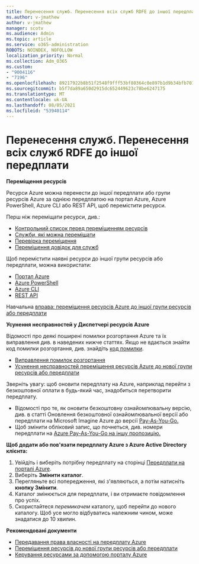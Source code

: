 ```yaml
---
title: Перенесення служб. Перенесення всіх служб RDFE до іншої передплати
ms.author: v-jmathew
author: v-jmathew
manager: scotv
ms.audience: Admin
ms.topic: article
ms.service: o365-administration
ROBOTS: NOINDEX, NOFOLLOW
localization_priority: Normal
ms.collection: Adm_O365
ms.custom:
- "9004116"
- "7196"
ms.openlocfilehash: 89217922b8b51f2548f9fff53bf80364c0e897b1d9b34bfb7016f0b0f197cf17
ms.sourcegitcommit: b5f7da89a650d2915dc652449623c78be6247175
ms.translationtype: MT
ms.contentlocale: uk-UA
ms.lasthandoff: 08/05/2021
ms.locfileid: "53940114"
---
```

# <a name="transfer-services---move-all-rdfe-services-to-another-subscription"></a>Перенесення служб. Перенесення всіх служб RDFE до іншої передплати

**Переміщення ресурсів**

Ресурси Azure можна перенести до іншої передплати або групи ресурсів Azure за однією передплатою на портал Azure, Azure PowerShell, Azure CLI або REST API, щоб перемістити ресурси.

Перш ніж переміщати ресурси, див.:

- [Контрольний список перед переміщенням ресурсів](https://docs.microsoft.com/azure/azure-resource-manager/resource-group-move-resources?WT.mc_id=Portal-Microsoft_Azure_Support#checklist-before-moving-resources)
- [Служби, які можна переміщати](https://docs.microsoft.com/azure/azure-resource-manager/move-support-resources?WT.mc_id=Portal-Microsoft_Azure_Support)
- [Перевірка переміщення](https://docs.microsoft.com/azure/azure-resource-manager/resource-group-move-resources?WT.mc_id=Portal-Microsoft_Azure_Support#validate-move)
- [Переміщення довідок для служб](https://docs.microsoft.com/azure/azure-resource-manager/move-limitations/app-service-move-limitations?WT.mc_id=Portal-Microsoft_Azure_Support)

Щоб перемістити наявні ресурси до іншої групи ресурсів або передплати, можна використати:

- [Портал Azure](https://docs.microsoft.com/azure/azure-resource-manager/resource-group-move-resources?WT.mc_id=Portal-Microsoft_Azure_Support#use-the-portal)
- [Azure PowerShell](https://docs.microsoft.com/azure/azure-resource-manager/resource-group-move-resources?WT.mc_id=Portal-Microsoft_Azure_Support#use-azure-powershell)
- [Azure CLI](https://docs.microsoft.com/azure/azure-resource-manager/resource-group-move-resources?WT.mc_id=Portal-Microsoft_Azure_Support#use-azure-cli)
- [REST API](https://docs.microsoft.com/azure/azure-resource-manager/resource-group-move-resources?WT.mc_id=Portal-Microsoft_Azure_Support#use-rest-api)

Навчальна [вправа: переміщення ресурсів Azure до іншої групи ресурсів або передплати](https://docs.microsoft.com/azure/azure-resource-manager/resource-manager-tutorial-move-resources)

**Усунення несправностей у Диспетчері ресурсів Azure**

Відомості про деякі поширені помилки розгортання Azure та їх виправлення див. в наведених нижче статтях. Якщо не вдається знайти код помилки розгортання, див. знайдіть [код помилки](https://docs.microsoft.com/azure/azure-resource-manager/resource-manager-common-deployment-errors?WT.mc_id=Portal-Microsoft_Azure_Support#find-error-code).

- [Виправлення помилок розгортання](https://docs.microsoft.com/azure/azure-resource-manager/resource-manager-common-deployment-errors)
- [Усунення несправностей переміщення ресурсів Azure до нової групи ресурсів або передплати](https://docs.microsoft.com/azure/azure-resource-manager/troubleshoot-move)

Зверніть увагу: щоб оновити передплату на Azure, наприклад перейти з безкоштовної оплати в будь-який час, знадобиться перетворити передплату.

- Відомості про те, як оновити безкоштовну ознайомлювальну версію, див. в статті Оновлення безкоштовної ознайомлювальної версії або передплати на Microsoft Imagine Azure до версії [Pay-As-You-Go.](https://docs.microsoft.com/azure/billing/billing-upgrade-azure-subscription)
- Щоб змінити обліковий запис, що почнеться, див. номери передплати на [Azure Pay-As-You-Go на іншу пропозицію.](https://docs.microsoft.com/azure/billing/billing-how-to-switch-azure-offer)

**Щоб додати або пов'язати передплату Azure з Azure Active Directory клієнта:**

1. Увійдіть і виберіть потрібну передплату на сторінці [Передплати на порталі Azure](https://portal.azure.com/#blade/Microsoft_Azure_Billing/SubscriptionsBlade).
2. Виберіть **Змінити каталог**.
3. Перегляньте всі попередження, які з'являються, а потім натисніть **кнопку Змінити**.
4. Каталог змінюється для передплати, і ви отримаєте повідомлення про успіх.
5. Скористайтеся *перемикачем* каталогу, щоб перейти до нового каталогу. Щоб усе могло відбуватись належним чином, може знадатися до 10 хвилин.

**Рекомендовані документи**

- [Передавання права власності на передплату Azure](https://docs.microsoft.com/azure/billing-subscription-transfer)
- [Переміщення ресурсів до нової групи ресурсів або передплати](https://docs.microsoft.com/azure/azure-resource-manager/resource-group-move-resources)
- [Керування ресурсами за допомогою порталу Azure](https://docs.microsoft.com/azure/azure-resource-manager/resource-group-portal)
